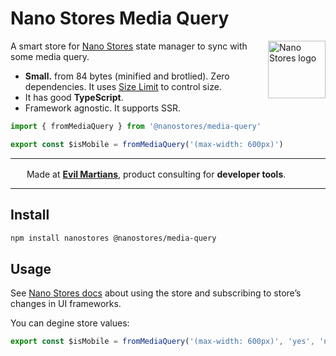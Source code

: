 # Nano Stores Media Query

<img align="right" width="92" height="92" title="Nano Stores logo"
     src="https://nanostores.github.io/nanostores/logo.svg">

A smart store for [Nano Stores] state manager to sync with some media query.

* **Small.** from 84 bytes (minified and brotlied).
  Zero dependencies. It uses [Size Limit] to control size.
* It has good **TypeScript**.
* Framework agnostic. It supports SSR.

```ts
import { fromMediaQuery } from '@nanostores/media-query'

export const $isMobile = fromMediaQuery('(max-width: 600px)')
```

[Nano Stores]: https://github.com/nanostores/nanostores
[Size Limit]: https://github.com/ai/size-limit

---

<img src="https://cdn.evilmartians.com/badges/logo-no-label.svg" alt="" width="22" height="16" />  Made at <b><a href="https://evilmartians.com/devtools?utm_source=nanostores-media-query&utm_campaign=devtools-button&utm_medium=github">Evil Martians</a></b>, product consulting for <b>developer tools</b>.

---


## Install

```sh
npm install nanostores @nanostores/media-query
```


## Usage

See [Nano Stores docs](https://github.com/nanostores/nanostores#guide)
about using the store and subscribing to store’s changes in UI frameworks.

You can degine store values:

```ts
export const $isMobile = fromMediaQuery('(max-width: 600px)', 'yes', 'no')
```

